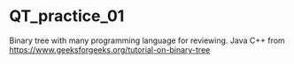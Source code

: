 # QT_practice_01
Binary tree with many programming language for reviewing.
Java
C++
from https://www.geeksforgeeks.org/tutorial-on-binary-tree
